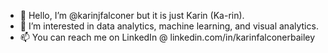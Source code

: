 - 👋 Hello, I’m @karinjfalconer but it is just Karin (Ka-rin).
- 👀 I’m interested in data analytics, machine learning, and visual analytics.
- 📫 You can reach me on LinkedIn @ linkedin.com/in/karinfalconerbailey

<!---
karinjfalconer/karinjfalconer is a ✨ special ✨ repository because its `README.md` (this file) appears on your GitHub profile.
You can click the Preview link to take a look at your changes.
--->
